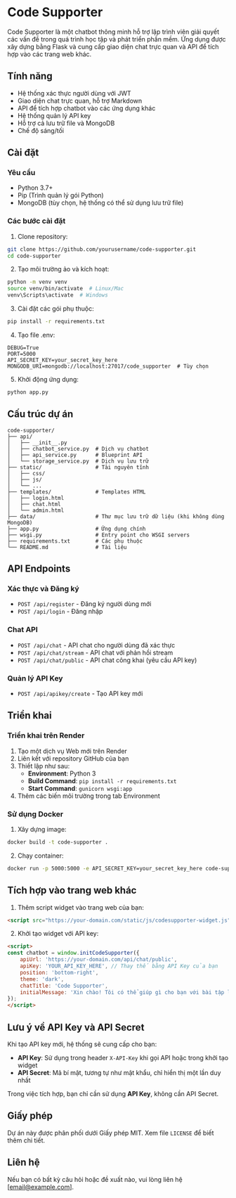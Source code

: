 # Code Supporter

Code Supporter là một chatbot thông minh hỗ trợ lập trình viên giải quyết các vấn đề trong quá trình học tập và phát triển phần mềm. Ứng dụng được xây dựng bằng Flask và cung cấp giao diện chat trực quan và API để tích hợp vào các trang web khác.

## Tính năng

- Hệ thống xác thực người dùng với JWT
- Giao diện chat trực quan, hỗ trợ Markdown
- API để tích hợp chatbot vào các ứng dụng khác
- Hệ thống quản lý API key
- Hỗ trợ cả lưu trữ file và MongoDB
- Chế độ sáng/tối

## Cài đặt

### Yêu cầu
- Python 3.7+
- Pip (Trình quản lý gói Python)
- MongoDB (tùy chọn, hệ thống có thể sử dụng lưu trữ file)

### Các bước cài đặt

1. Clone repository:
```bash
git clone https://github.com/yourusername/code-supporter.git
cd code-supporter
```

2. Tạo môi trường ảo và kích hoạt:
```bash
python -m venv venv
source venv/bin/activate  # Linux/Mac
venv\Scripts\activate  # Windows
```

3. Cài đặt các gói phụ thuộc:
```bash
pip install -r requirements.txt
```

4. Tạo file .env:
```
DEBUG=True
PORT=5000
API_SECRET_KEY=your_secret_key_here
MONGODB_URI=mongodb://localhost:27017/code_supporter  # Tùy chọn
```

5. Khởi động ứng dụng:
```bash
python app.py
```

## Cấu trúc dự án

```
code-supporter/
├── api/
│   ├── __init__.py
│   ├── chatbot_service.py  # Dịch vụ chatbot
│   ├── api_service.py      # Blueprint API
│   └── storage_service.py  # Dịch vụ lưu trữ
├── static/                 # Tài nguyên tĩnh
│   ├── css/
│   ├── js/
│   └── ...
├── templates/              # Templates HTML
│   ├── login.html
│   ├── chat.html
│   └── admin.html
├── data/                   # Thư mục lưu trữ dữ liệu (khi không dùng MongoDB)
├── app.py                  # Ứng dụng chính
├── wsgi.py                 # Entry point cho WSGI servers
├── requirements.txt        # Các phụ thuộc
└── README.md               # Tài liệu
```

## API Endpoints

### Xác thực và Đăng ký

- `POST /api/register` - Đăng ký người dùng mới
- `POST /api/login` - Đăng nhập

### Chat API

- `POST /api/chat` - API chat cho người dùng đã xác thực
- `POST /api/chat/stream` - API chat với phản hồi stream
- `POST /api/chat/public` - API chat công khai (yêu cầu API key)

### Quản lý API Key

- `POST /api/apikey/create` - Tạo API key mới

## Triển khai

### Triển khai trên Render

1. Tạo một dịch vụ Web mới trên Render
2. Liên kết với repository GitHub của bạn
3. Thiết lập như sau:
   - **Environment**: Python 3
   - **Build Command**: `pip install -r requirements.txt`
   - **Start Command**: `gunicorn wsgi:app`
4. Thêm các biến môi trường trong tab Environment

### Sử dụng Docker

1. Xây dựng image:
```bash
docker build -t code-supporter .
```

2. Chạy container:
```bash
docker run -p 5000:5000 -e API_SECRET_KEY=your_secret_key_here code-supporter
```

## Tích hợp vào trang web khác

1. Thêm script widget vào trang web của bạn:
```html
<script src="https://your-domain.com/static/js/codesupporter-widget.js"></script>
```

2. Khởi tạo widget với API key:
```html
<script>
const chatbot = window.initCodeSupporter({
    apiUrl: 'https://your-domain.com/api/chat/public',
    apiKey: 'YOUR_API_KEY_HERE', // Thay thế bằng API Key của bạn
    position: 'bottom-right',
    theme: 'dark',
    chatTitle: 'Code Supporter',
    initialMessage: 'Xin chào! Tôi có thể giúp gì cho bạn với bài tập lập trình?'
});
</script>
```

## Lưu ý về API Key và API Secret

Khi tạo API key mới, hệ thống sẽ cung cấp cho bạn:
- **API Key**: Sử dụng trong header `X-API-Key` khi gọi API hoặc trong khởi tạo widget
- **API Secret**: Mã bí mật, tương tự như mật khẩu, chỉ hiển thị một lần duy nhất

Trong việc tích hợp, bạn chỉ cần sử dụng **API Key**, không cần API Secret.

## Giấy phép

Dự án này được phân phối dưới Giấy phép MIT. Xem file `LICENSE` để biết thêm chi tiết.

## Liên hệ

Nếu bạn có bất kỳ câu hỏi hoặc đề xuất nào, vui lòng liên hệ [email@example.com].